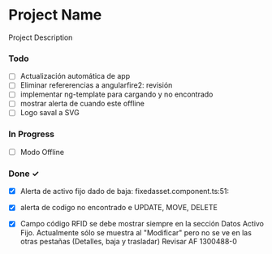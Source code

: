 # Project Name

Project Description

### Todo

- [ ] Actualización automática  de app  
- [ ] Eliminar refererencias  a angularfire2: revisión  
- [ ] implementar ng-template para cargando y no encontrado  
- [ ] mostrar alerta de cuando este offline  
- [ ] Logo saval a SVG  

### In Progress

  - [ ] Modo Offline  

### Done ✓

- [x] Alerta de activo fijo dado de baja: fixedasset.component.ts:51:  
- [x] alerta de codigo no encontrado e UPDATE, MOVE, DELETE  
- [x] Campo código RFID se debe mostrar siempre en la sección Datos Activo Fijo. Actualmente sólo se muestra al "Modificar" pero no se ve en las otras pestañas (Detalles, baja y trasladar)  Revisar AF 1300488-0  

